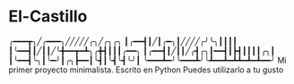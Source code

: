 # El-Castillo

╭━━━┳╮╱╭━━━╮╱╱╱╱╱╭╮╱╭╮╭╮
┃╭━━┫┃╱┃╭━╮┃╱╱╱╱╭╯╰╮┃┃┃┃
┃╰━━┫┃╱┃┃╱╰╋━━┳━┻╮╭╋┫┃┃┃╭━━╮
┃╭━━┫┃╱┃┃╱╭┫╭╮┃━━┫┃┣┫┃┃┃┃╭╮┃
┃╰━━┫╰╮┃╰━╯┃╭╮┣━━┃╰┫┃╰┫╰┫╰╯┃
╰━━━┻━╯╰━━━┻╯╰┻━━┻━┻┻━┻━┻━━╯
Mi primer proyecto minimalista.
Escrito en Python 
Puedes utilizarlo a tu gusto